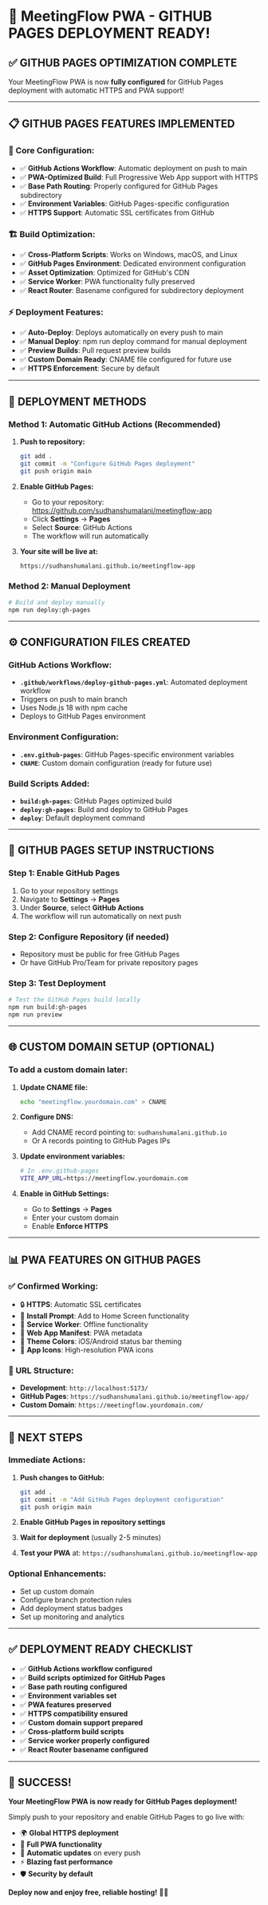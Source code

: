 # 🚀 **MeetingFlow PWA - GITHUB PAGES DEPLOYMENT READY!**

## ✅ **GITHUB PAGES OPTIMIZATION COMPLETE**

Your MeetingFlow PWA is now **fully configured** for GitHub Pages deployment with automatic HTTPS and PWA support!

---

## 📋 **GITHUB PAGES FEATURES IMPLEMENTED**

### **🔧 Core Configuration:**
- ✅ **GitHub Actions Workflow**: Automatic deployment on push to main
- ✅ **PWA-Optimized Build**: Full Progressive Web App support with HTTPS
- ✅ **Base Path Routing**: Properly configured for GitHub Pages subdirectory
- ✅ **Environment Variables**: GitHub Pages-specific configuration
- ✅ **HTTPS Support**: Automatic SSL certificates from GitHub

### **🏗️ Build Optimization:**
- ✅ **Cross-Platform Scripts**: Works on Windows, macOS, and Linux
- ✅ **GitHub Pages Environment**: Dedicated environment configuration
- ✅ **Asset Optimization**: Optimized for GitHub's CDN
- ✅ **Service Worker**: PWA functionality fully preserved
- ✅ **React Router**: Basename configured for subdirectory deployment

### **⚡ Deployment Features:**
- ✅ **Auto-Deploy**: Deploys automatically on every push to main
- ✅ **Manual Deploy**: npm run deploy command for manual deployment
- ✅ **Preview Builds**: Pull request preview builds
- ✅ **Custom Domain Ready**: CNAME file configured for future use
- ✅ **HTTPS Enforcement**: Secure by default

---

## 🚀 **DEPLOYMENT METHODS**

### **Method 1: Automatic GitHub Actions (Recommended)**
1. **Push to repository:**
   ```bash
   git add .
   git commit -m "Configure GitHub Pages deployment"
   git push origin main
   ```

2. **Enable GitHub Pages:**
   - Go to your repository: https://github.com/sudhanshumalani/meetingflow-app
   - Click **Settings** → **Pages**
   - Select **Source**: GitHub Actions
   - The workflow will run automatically

3. **Your site will be live at:**
   ```
   https://sudhanshumalani.github.io/meetingflow-app
   ```

### **Method 2: Manual Deployment**
```bash
# Build and deploy manually
npm run deploy:gh-pages
```

---

## ⚙️ **CONFIGURATION FILES CREATED**

### **GitHub Actions Workflow:**
- **`.github/workflows/deploy-github-pages.yml`**: Automated deployment workflow
- Triggers on push to main branch
- Uses Node.js 18 with npm cache
- Deploys to GitHub Pages environment

### **Environment Configuration:**
- **`.env.github-pages`**: GitHub Pages-specific environment variables
- **`CNAME`**: Custom domain configuration (ready for future use)

### **Build Scripts Added:**
- **`build:gh-pages`**: GitHub Pages optimized build
- **`deploy:gh-pages`**: Build and deploy to GitHub Pages
- **`deploy`**: Default deployment command

---

## 🔧 **GITHUB PAGES SETUP INSTRUCTIONS**

### **Step 1: Enable GitHub Pages**
1. Go to your repository settings
2. Navigate to **Settings** → **Pages**
3. Under **Source**, select **GitHub Actions**
4. The workflow will run automatically on next push

### **Step 2: Configure Repository (if needed)**
- Repository must be public for free GitHub Pages
- Or have GitHub Pro/Team for private repository pages

### **Step 3: Test Deployment**
```bash
# Test the GitHub Pages build locally
npm run build:gh-pages
npm run preview
```

---

## 🌐 **CUSTOM DOMAIN SETUP (OPTIONAL)**

### **To add a custom domain later:**

1. **Update CNAME file:**
   ```bash
   echo "meetingflow.yourdomain.com" > CNAME
   ```

2. **Configure DNS:**
   - Add CNAME record pointing to: `sudhanshumalani.github.io`
   - Or A records pointing to GitHub Pages IPs

3. **Update environment variables:**
   ```bash
   # In .env.github-pages
   VITE_APP_URL=https://meetingflow.yourdomain.com
   ```

4. **Enable in GitHub Settings:**
   - Go to **Settings** → **Pages**
   - Enter your custom domain
   - Enable **Enforce HTTPS**

---

## 📊 **PWA FEATURES ON GITHUB PAGES**

### **✅ Confirmed Working:**
- 🔒 **HTTPS**: Automatic SSL certificates
- 📱 **Install Prompt**: Add to Home Screen functionality
- 🔄 **Service Worker**: Offline functionality
- 📧 **Web App Manifest**: PWA metadata
- 🎨 **Theme Colors**: iOS/Android status bar theming
- 📲 **App Icons**: High-resolution PWA icons

### **🎯 URL Structure:**
- **Development**: `http://localhost:5173/`
- **GitHub Pages**: `https://sudhanshumalani.github.io/meetingflow-app/`
- **Custom Domain**: `https://meetingflow.yourdomain.com/`

---

## 🚀 **NEXT STEPS**

### **Immediate Actions:**
1. **Push changes to GitHub:**
   ```bash
   git add .
   git commit -m "Add GitHub Pages deployment configuration"
   git push origin main
   ```

2. **Enable GitHub Pages in repository settings**

3. **Wait for deployment** (usually 2-5 minutes)

4. **Test your PWA** at: `https://sudhanshumalani.github.io/meetingflow-app`

### **Optional Enhancements:**
- Set up custom domain
- Configure branch protection rules
- Add deployment status badges
- Set up monitoring and analytics

---

## ✅ **DEPLOYMENT READY CHECKLIST**

- ✅ **GitHub Actions workflow configured**
- ✅ **Build scripts optimized for GitHub Pages**
- ✅ **Base path routing configured**
- ✅ **Environment variables set**
- ✅ **PWA features preserved**
- ✅ **HTTPS compatibility ensured**
- ✅ **Custom domain support prepared**
- ✅ **Cross-platform build scripts**
- ✅ **Service worker properly configured**
- ✅ **React Router basename configured**

---

## 🎉 **SUCCESS!**

**Your MeetingFlow PWA is now ready for GitHub Pages deployment!**

Simply push to your repository and enable GitHub Pages to go live with:
- 🌍 **Global HTTPS deployment**
- 📱 **Full PWA functionality**
- 🔄 **Automatic updates** on every push
- ⚡ **Blazing fast performance**
- 🛡️ **Security by default**

**Deploy now and enjoy free, reliable hosting!** 🚀✨